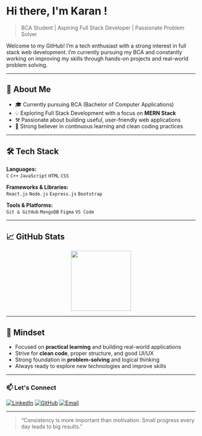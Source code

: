 # Hi there, I'm Karan !

> BCA Student | Aspiring Full Stack Developer | Passionate Problem Solver

Welcome to my GitHub! I’m a tech enthusiast with a strong interest in full stack web development. I’m currently pursuing my BCA and constantly working on improving my skills through hands-on projects and real-world problem solving.

---

## 🚀 About Me

- 🎓 Currently pursuing BCA (Bachelor of Computer Applications)
- 💡 Exploring Full Stack Development with a focus on **MERN Stack**
- ⚒️ Passionate about building useful, user-friendly web applications
- 🧠 Strong believer in continuous learning and clean coding practices

---

## 🛠️ Tech Stack

**Languages:**  
`C` `C++` `JavaScript` `HTML` `CSS`

**Frameworks & Libraries:**  
`React.js` `Node.js` `Express.js` `Bootstrap`

**Tools & Platforms:**  
`Git & GitHub` `MongoDB` `Figma` `VS Code`

---

## 📈 GitHub Stats

<p align="center">
  <img src="https://github-readme-stats.vercel.app/api?username=karan01-byte&show_icons=true&theme=tokyonight" height="160"/>

---

## 🧠 Mindset

- Focused on **practical learning** and building real-world applications
- Strive for **clean code**, proper structure, and good UI/UX
- Strong foundation in **problem-solving** and logical thinking
- Always ready to explore new technologies and improve skills

---

### 📫 Let's Connect

[![LinkedIn](https://img.shields.io/badge/LinkedIn-blue?logo=linkedin&style=for-the-badge)](https://www.linkedin.com/in/karan-saini-543871350)
[![GitHub](https://img.shields.io/badge/GitHub-black?logo=github&style=for-the-badge)](https://github.com/karan01-byte)
[![Email](https://img.shields.io/badge/Email-D14836?logo=gmail&logoColor=white&style=for-the-badge)](mailto:karansaini.tech01@gmail.com)

---

> “Consistency is more important than motivation. Small progress every day leads to big results.”
